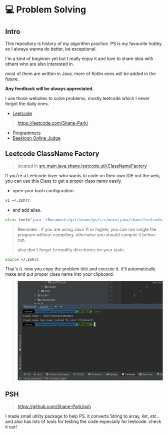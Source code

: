 # 💻 Problem Solving

## Intro

This repository is history of my algorithm practice. PS is my favourite hobby so I always wanna do better, be exceptional.

I'm a kind of beginner yet but I really enjoy it and love to share idea with others who are also interested in.

most of them are written in Java. more of Kotlin ones will be added in the future.

**Any feedback will be always appreciated.**

I use those websites to solve problems, mostly leetcode which I never forgot the daily ones.

- [Leetcode](https://leetcode.com/)

> https://leetcode.com/Shane-Park/

- [Programmers](https://programmers.co.kr/)
- [Baekjoon Online Judge](https://www.acmicpc.net)

## Leetcode ClassName Factory

> located in [src.main.java.shane.leetcode.util.ClassNameFactory](https://github.com/Shane-Park/problem-solving/blob/main/src/main/java/shane/leetcode/util/ClassNameFactory.java)

If you're a Leetcode lover who wants to code on their own IDE not the web, you can use this Class to get a proper class name easily.

- open your bash configuration

```bash
vi ~/.zshrc
```

- and add alias. 

```bash
alias leet="java ~/Documents/git/shane/ps/src/main/java/shane/leetcode/util/ClassNameFactory.java"
```

> Reminder : if you are using Java 11 or higher, you can run single file program without compiling, otherwise you should compile it before run.
>
> also don't forget to modify directories on your taste.

```zsh
source ~/.zshrc
```

That's it. now you copy the problem title and execute it. it'll automatically make and put proper class name into your clipboard.
> ![image-20220706091505271](images/leet.png)

## PSH

> https://github.com/Shane-Park/psh

I made small utility package to help PS. it converts String to array, list, etc.. and also has lots of tools for testing the code especially for leetcode. check it out!
